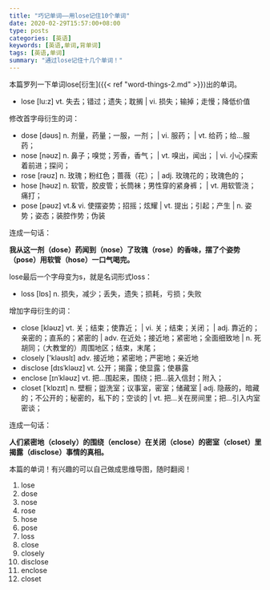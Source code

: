 ```yaml
---
title: "巧记单词——用lose记住10个单词"
date: 2020-02-29T15:57:00+08:00
type: posts
categories: [英语]
keywords: [英语,单词,背单词]
tags: [英语,单词]
summary: "通过lose记住十几个单词！"
---
```

本篇罗列一下单词lose[衍生]({{< ref "word-things-2.md" >}})出的单词。

* lose [lu:z] vt. 失去；错过；遗失；耽搁 | vi. 损失；输掉；走慢；降低价值

修改首字母衍生的词：

* dose [dəʊs] n. 剂量，药量；一服，一剂； | vi. 服药； | vt. 给药；给…服药；
* nose [nəʊz] n. 鼻子；嗅觉；芳香，香气； | vt. 嗅出，闻出； | vi. 小心探索着前进；探问；
* rose [rəʊz] n. 玫瑰；粉红色；蔷薇（花）； | adj. 玫瑰花的；玫瑰色的；
* hose [həʊz] n. 软管，胶皮管；长筒袜；男性穿的紧身裤； | vt. 用软管浇；痛打；
* pose [pəʊz] vt.& vi. 使摆姿势；招摇；炫耀 | vt. 提出；引起；产生 | n. 姿势；姿态；装腔作势；伪装

连成一句话：

**我从这一剂（dose）药闻到（nose）了玫瑰（rose）的香味，摆了个姿势（pose）用软管（hose）一口气喝完。**

lose最后一个字母变为s，就是名词形式loss：

* loss [lɒs] n. 损失，减少；丢失，遗失；损耗，亏损；失败

增加字母衍生的词：

* close [kləʊz] vt. 关；结束；使靠近； | vi. 关；结束；关闭； | adj. 靠近的；亲密的；直系的；紧密的 | adv. 在近处；接近地；紧密地；全面细致地 | n. 死胡同；（大教堂的）周围地区；结束，末尾；
* closely ['kləʊslɪ] adv. 接近地；紧密地；严密地；亲近地
* disclose [dɪsˈkləʊz] vt. 公开；揭露；使显露；使暴露
* enclose [ɪnˈkləʊz] vt. 把…围起来，围绕；把…装入信封；附入；
* closet [ˈklɒzɪt] n. 壁橱；盥洗室；议事室，密室；储藏室 | adj. 隐蔽的，暗藏的；不公开的；秘密的，私下的；空谈的 | vt. 把…关在房间里；把…引入内室密谈；

连成一句话：

**人们紧密地（closely）的围绕（enclose）在关闭（close）的密室（closet）里揭露（disclose）事情的真相。**

本篇的单词！有兴趣的可以自己做成思维导图，随时翻阅！
1. lose
1. dose
1. nose
1. rose
1. hose
1. pose
1. loss
1. close
1. closely
1. disclose
1. enclose
1. closet